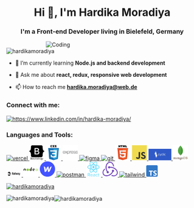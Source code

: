 <h1 align="center">Hi 👋, I'm Hardika Moradiya</h1>
<h3 align="center">I'm a Front-end Developer living in Bielefeld, Germany</h3>

<img align="right" alt="Coding" width="400" src="https://media.tenor.com/S59bPkT0pqcAAAAC/programming.gif" />

<p align="left"> <img src="https://komarev.com/ghpvc/?username=hardika-spec-610&label=Profile%20views&color=0e75b6&style=flat" alt="hardikamoradiya" /> </p>

- 🌱 I’m currently learning **Node.js and backend development**

- 💬 Ask me about **react, redux, responsive web development**

- 📫 How to reach me **hardika.moradiya@web.de**

<h3 align="left">Connect with me:</h3>
<p align="left">
<a href="https://www.linkedin.com/in/hardika-moradiya/" target="blank"><img align="center" src="https://raw.githubusercontent.com/rahuldkjain/github-profile-readme-generator/master/src/images/icons/Social/linked-in-alt.svg" alt="https://www.linkedin.com/in/hardika-moradiya/" height="30" width="40" /></a>
</p>

<h3 align="left">Languages and Tools:</h3>
<p align="left"> <a href="https://vercel.com" target="_blank" rel="noreferrer"> <img src="https://upload.wikimedia.org/wikipedia/commons/5/5e/Vercel_logo_black.svg" alt="vercel" width="50" height="50"/> </a> <a href="https://getbootstrap.com" target="_blank" rel="noreferrer"> <img src="https://raw.githubusercontent.com/devicons/devicon/master/icons/bootstrap/bootstrap-plain-wordmark.svg" alt="bootstrap" width="40" height="40"/> </a> <a href="https://www.w3schools.com/css/" target="_blank" rel="noreferrer"> <img src="https://raw.githubusercontent.com/devicons/devicon/master/icons/css3/css3-original-wordmark.svg" alt="css3" width="40" height="40"/> </a> <a href="https://expressjs.com" target="_blank" rel="noreferrer"> <img src="https://raw.githubusercontent.com/devicons/devicon/master/icons/express/express-original-wordmark.svg" alt="express" width="40" height="40"/> </a> <a href="https://www.figma.com/" target="_blank" rel="noreferrer"> <img src="https://www.vectorlogo.zone/logos/figma/figma-icon.svg" alt="figma" width="40" height="40"/> </a> <a href="https://git-scm.com/" target="_blank" rel="noreferrer"> <img src="https://www.vectorlogo.zone/logos/git-scm/git-scm-icon.svg" alt="git" width="40" height="40"/> </a> <a href="https://www.w3.org/html/" target="_blank" rel="noreferrer"> <img src="https://raw.githubusercontent.com/devicons/devicon/master/icons/html5/html5-original-wordmark.svg" alt="html5" width="40" height="40"/> </a> <a href="https://developer.mozilla.org/en-US/docs/Web/JavaScript" target="_blank" rel="noreferrer"> <img src="https://raw.githubusercontent.com/devicons/devicon/master/icons/javascript/javascript-original.svg" alt="javascript" width="40" height="40"/> </a> <a href="https://cyclic.sh/" target="_blank" rel="noreferrer"> <img src="./assets/cyclic.jpg" alt="cyclic" width="60" height="30"/> </a> <a href="https://www.mongodb.com/" target="_blank" rel="noreferrer"> <img src="https://raw.githubusercontent.com/devicons/devicon/master/icons/mongodb/mongodb-original-wordmark.svg" alt="mongodb" width="40" height="40"/> </a> <a href="https://railway.app/" target="_blank" rel="noreferrer"> <img src="./assets/railway.png" alt="railway" width="40" height="15"/> </a> <a href="https://nodejs.org" target="_blank" rel="noreferrer"> <img src="https://raw.githubusercontent.com/devicons/devicon/master/icons/nodejs/nodejs-original-wordmark.svg" alt="nodejs" width="40" height="40"/> </a> <a href="https://webflow.com/?gspk=aW1hZGdoYXVyaTI0NjM&gsxid=D27lJZzAIwNx&utm_medium=affiliate" target="_blank" rel="noreferrer"> <img src="./assets/webflow.png" alt="php" width="40" height="40"/> </a> <a href="https://postman.com" target="_blank" rel="noreferrer"> <img src="https://www.vectorlogo.zone/logos/getpostman/getpostman-icon.svg" alt="postman" width="40" height="40"/> </a> <a href="https://reactjs.org/" target="_blank" rel="noreferrer"> <img src="https://raw.githubusercontent.com/devicons/devicon/master/icons/react/react-original-wordmark.svg" alt="react" width="40" height="40"/> </a> <a href="https://redux.js.org" target="_blank" rel="noreferrer"> <img src="https://raw.githubusercontent.com/devicons/devicon/master/icons/redux/redux-original.svg" alt="redux" width="40" height="40"/> </a> <a href="https://tailwindcss.com/" target="_blank" rel="noreferrer"> <img src="https://www.vectorlogo.zone/logos/tailwindcss/tailwindcss-icon.svg" alt="tailwind" width="40" height="40"/> </a><a href="https://www.typescriptlang.org/" target="_blank" rel="noreferrer"> <img src="./assets/typescript.png" alt="postgresql" width="30" height="30"/> </a>  </p>

<p align="left"> <a href="https://github.com/ryo-ma/github-profile-trophy"><img src="https://github-profile-trophy.vercel.app/?username=hardika-spec-610&title=Commits,PullRequest,Repositories,Issues&theme=onedark" alt="hardikamoradiya" /></a> </p>

<p><img align="left" src="https://github-readme-stats.vercel.app/api/top-langs?username=hardika-spec-610&show_icons=true&locale=en&layout=compact" alt="hardikamoradiya" /></p>

<p><img align="center" src="https://github-readme-streak-stats.herokuapp.com/?user=hardika-spec-610&" alt="hardikamoradiya" /></p>
